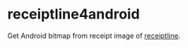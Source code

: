 # receiptline4android
Get Android bitmap from receipt image of [receiptline](https://github.com/receiptline/receiptline).
